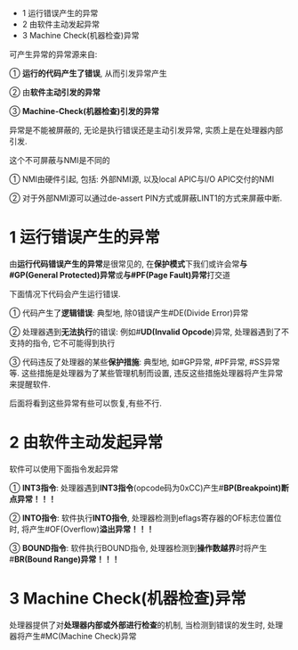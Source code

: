 - 1 运行错误产生的异常
- 2 由软件主动发起异常
- 3 Machine Check(机器检查)异常

可产生异常的异常源来自:

① **运行的代码产生了错误**, 从而引发异常产生

② 由**软件主动引发的异常**

③ **Machine\-Check(机器检查)引发的异常**

异常是不能被屏蔽的, 无论是执行错误还是主动引发异常, 实质上是在处理器内部引发.

这个不可屏蔽与NMI是不同的

① NMI由硬件引起, 包括: 外部NMI源, 以及local APIC与I/O APIC交付的NMI

② 对于外部NMI源可以通过de\-assert PIN方式或屏蔽LINT1的方式来屏蔽中断.

# 1 运行错误产生的异常

由**运行代码错误产生的异常**是很常见的, 在**保护模式**下我们或许会常**与\#GP(General Protected)异常**或**与\#PF(Page Fault)异常**打交道

下面情况下代码会产生运行错误.

① 代码产生了**逻辑错误**: 典型地, 除0错误产生\#DE(Divide Error)异常

② 处理器遇到**无法执行**的错误: 例如\#**UD(Invalid Opcode**)异常, 处理器遇到了不支持的指令, 它不可能得到执行

③ 代码违反了处理器的某些**保护措施**: 典型地, 如\#GP异常, \#PF异常, \#SS异常等. 这些措施是处理器为了某些管理机制而设置, 违反这些措施处理器将产生异常来提醒软件.

后面将看到这些异常有些可以恢复,有些不行.

# 2 由软件主动发起异常

软件可以使用下面指令发起异常

① **INT3指令**: 处理器遇到**INT3指令**(opcode码为0xCC)产生\#**BP(Breakpoint)断点异常！！！**

② **INTO指令**: 软件执行**INTO指令**, 处理器检测到eflags寄存器的OF标志位置位时, 将产生\#OF(Overflow)**溢出异常！！！**

③ **BOUND指令**: 软件执行BOUND指令, 处理器检测到**操作数越界**时将产生\#**BR(Bound Range)异常！！！**

# 3 Machine Check(机器检查)异常

处理器提供了对**处理器内部或外部进行检查**的机制, 当检测到错误的发生时, 处理器将产生\#MC(Machine Check)异常